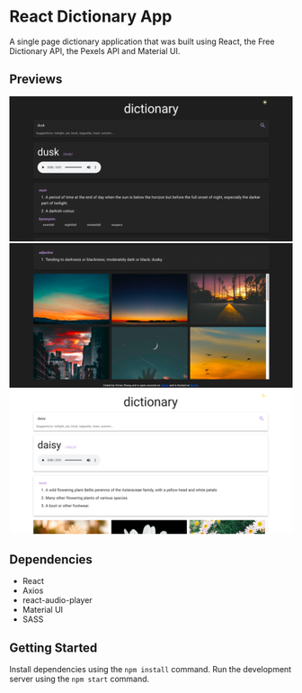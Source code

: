 # React Dictionary App

A single page dictionary application that was built using React, the Free Dictionary API, the Pexels API and Material UI.

## Previews

!["Dark Mode version"](https://github.com/vvynz/dictionary-app/blob/main/src/Docs/dictionary_app_dark_ver.png)
!["Dark Mode version example 2"](https://github.com/vvynz/dictionary-app/blob/main/src/Docs/dictionary_app_dark_ver_2.png)
!["Light Mode version](https://github.com/vvynz/dictionary-app/blob/main/src/Docs/dictionary_app_white_vers.png)

## Dependencies

- React
- Axios
- react-audio-player
- Material UI
- SASS

## Getting Started

Install dependencies using the `npm install` command.
Run the development server using the `npm start` command.
